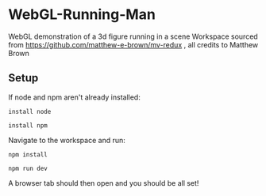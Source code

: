 # WebGL-Running-Man
WebGL demonstration of a 3d figure running in a scene
Workspace sourced from https://github.com/matthew-e-brown/mv-redux , all credits to Matthew Brown

## Setup

If node and npm aren't already installed:

``install node``

``install npm``

Navigate to the workspace and run:

``npm install``

``npm run dev``

A browser tab should then open and you should be all set!
